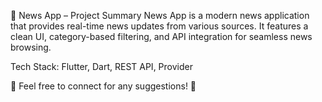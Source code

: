 📌 News App – Project Summary
News App is a modern news application that provides real-time news updates from various sources. It features a clean UI, category-based filtering, and API integration for seamless news browsing.

Tech Stack: Flutter, Dart, REST API, Provider

📩 Feel free to connect for any suggestions! 🚀
